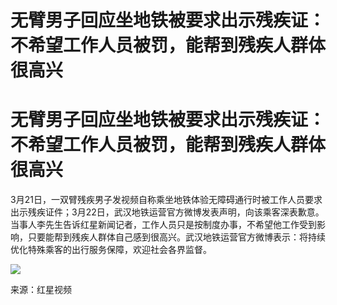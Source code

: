 # 无臂男子回应坐地铁被要求出示残疾证：不希望工作人员被罚，能帮到残疾人群体很高兴

# 无臂男子回应坐地铁被要求出示残疾证：不希望工作人员被罚，能帮到残疾人群体很高兴

3月21日，一双臂残疾男子发视频自称乘坐地铁体验无障碍通行时被工作人员要求出示残疾证件；3月22日，武汉地铁运营官方微博发表声明，向该乘客深表歉意。当事人李先生告诉红星新闻记者，工作人员只是按制度办事，不希望他工作受到影响，只要能帮到残疾人群体自己感到很高兴。武汉地铁运营官方微博表示：将持续优化特殊乘客的出行服务保障，欢迎社会各界监督。

![](https://inews.gtimg.com/om_bt/O4Lwb23mcQiXhljlDviGvyAH4PaSKfWgSANUTgfx2XTz4AA/1000)

来源：红星视频

